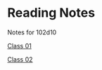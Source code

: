 # Reading Notes

Notes for 102d10

[Class 01](https://github.com/BryannaKFox/Seattle-Ops-102d10/wiki/Read-01)

[Class 02](https://github.com/BryannaKFox/Seattle-Ops-102d10/wiki/Read-02)
